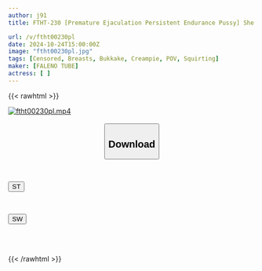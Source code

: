 ```yaml
---
author: j91
title: FTHT-230 [Premature Ejaculation Persistent Endurance Pussy] She Keeps Cumming! [Squirting! Love Juice Spurting Out!] It Feels Like Her Pussy Is Broken Lol [She Cums So Much That She Even Cums! 】It Makes A Lewd Sound Lol "Oh, It’s Amazing! No! That’s Not Right… [Amateur Nan Nan 05 @ Yukino-Chan (22 Years Old / Food Manufacturer Employee)’s Secret]

url: /v/ftht00230pl
date: 2024-10-24T15:00:00Z
image: "ftht00230pl.jpg"
tags: [Censored, Breasts, Bukkake, Creampie, POV, Squirting]
maker: [FALENO TUBE]
actress: [ ]
---
```



{{< rawhtml >}}

<div class="video" data-videoid="vWx0rAyYV0c4v0l">
    <a href="javascript:;">
        <img src="/v/ftht00230pl/ftht00230pl.jpg" width="WIDTH" height="HEIGHT" alt="ftht00230pl.mp4" loading="lazy">
    </a>
</div>

<script type="text/javascript" src="https://j91.asia/asset/on-demand-st.js"></script>

<br>
  <link rel="stylesheet" href="https://j91.asia/asset/bs5.css">
  
  <center>
  <button class="btn btn-primary" type="button" data-bs-toggle="collapse" data-bs-target=".multi-collapse" aria-expanded="false" aria-controls="multiCollapseExample1 multiCollapseExample2"><h2>Download</h2></button></center>
</p>
<div class="row">
  <div class="col">
    <div class="collapse multi-collapse" id="multiCollapseExample1">
      <div class="card card-body">
	      	      <br>
<div class="buttons">  
<p><a href="/v/ftht00230pl/st.html" target="_blank"><button class="btn-hover color-3"><i class="fa fa-download"></i> ST</button></a></p></div>
    </div>
  </div>
</div>
  <div class="col">
    <div class="collapse multi-collapse" id="multiCollapseExample2">
      <div class="card card-body">
	      <br>
<div class="buttons">
<p><a href="/v/ftht00230pl/sw.html" target="_blank"><button class="btn-hover color-2"><i class="fa fa-download"></i> SW</button></a></p></div>
<br><br>
      </div>
    </div>
  </div>
</div>

{{< /rawhtml >}}